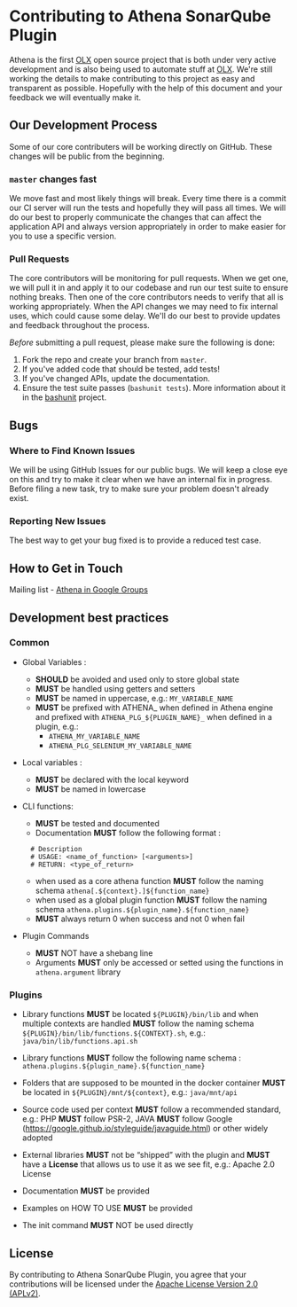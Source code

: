 # Contributing to Athena SonarQube Plugin

Athena is the first [OLX](http://www.olx.com/) open source project that is both under very active development and is also being used to automate stuff at [OLX](http://www.olx.com/). We're still working the details to make contributing to this project as easy and transparent as possible. Hopefully with the help of this document and your feedback we will eventually make it.

## Our Development Process

Some of our core contributers will be working directly on GitHub. These changes will be public from the beginning.

### `master` changes fast

We move fast and most likely things will break. Every time there is a commit our CI server will run the tests and hopefully they will pass all times. We will do our best to properly communicate the changes that can affect the application API and always version appropriately in order to make easier for you to use a specific version.

### Pull Requests

The core contributors will be monitoring for pull requests. When we get one, we will pull it in and apply it to our codebase and run our test suite to ensure nothing breaks. Then one of the core contributors needs to verify that all is working appropriately. When the API changes we may need to fix internal uses, which could cause some delay. We'll do our best to provide updates and feedback throughout the process.

*Before* submitting a pull request, please make sure the following is done:

1. Fork the repo and create your branch from `master`.
2. If you've added code that should be tested, add tests!
3. If you've changed APIs, update the documentation.
4. Ensure the test suite passes (`bashunit tests`). More information about it in the [bashunit](https://github.com/athena-oss/bashunit) project.


## Bugs

### Where to Find Known Issues

We will be using GitHub Issues for our public bugs. We will keep a close eye on this and try to make it clear when we have an internal fix in progress. Before filing a new task, try to make sure your problem doesn't already exist.

### Reporting New Issues

The best way to get your bug fixed is to provide a reduced test case.

## How to Get in Touch

Mailing list - [Athena in Google Groups](https://groups.google.com/a/olx.com/d/forum/athena)

## Development best practices

### Common

* Global Variables :
	- **SHOULD** be avoided and used only to store global state
	- **MUST** be handled using getters and setters
	- **MUST** be named in uppercase, e.g.: ```MY_VARIABLE_NAME```
	- **MUST** be prefixed with ATHENA_ when defined in Athena engine and prefixed with ```ATHENA_PLG_${PLUGIN_NAME}_``` when defined in a plugin, e.g.:
		- ```ATHENA_MY_VARIABLE_NAME```
		- ```ATHENA_PLG_SELENIUM_MY_VARIABLE_NAME```

* Local variables :
	- **MUST** be declared with the local keyword
	- **MUST** be named in lowercase


* CLI functions:
	* **MUST** be tested  and documented
	* Documentation **MUST** follow the following format :
  ```
	# Description
	# USAGE: <name_of_function> [<arguments>]
	# RETURN: <type_of_return>
  ```
	* when used as a core athena function **MUST** follow the naming schema ```athena[.${context}.]${function_name}```
	* when used as a global plugin function **MUST** follow the naming schema ```athena.plugins.${plugin_name}.${function_name}```
	* **MUST** always return 0 when success and not 0 when fail


* Plugin Commands

  * **MUST** NOT have a shebang line
  * Arguments **MUST** only be accessed or setted using the functions in ```athena.argument``` library



### Plugins

  * Library functions **MUST** be located ```${PLUGIN}/bin/lib``` and when multiple contexts are handled **MUST** follow the naming schema ```${PLUGIN}/bin/lib/functions.${CONTEXT}.sh```, e.g.: ```java/bin/lib/functions.api.sh```

  * Library functions **MUST** follow the following name schema : ```athena.plugins.${plugin_name}.${function_name}```


  * Folders that are supposed to be mounted in the docker container **MUST** be located in ```${PLUGIN}/mnt/${context}```, e.g.: ```java/mnt/api```

  * Source code used per context **MUST** follow a recommended standard, e.g.: PHP **MUST** follow PSR-2, JAVA **MUST** follow Google (https://google.github.io/styleguide/javaguide.html) or other widely adopted

  * External libraries **MUST** not be “shipped” with the plugin and **MUST** have a **License** that allows us to use it as we see fit, e.g.: Apache 2.0 License

  * Documentation **MUST** be provided

  * Examples on HOW TO USE **MUST** be provided

  * The init command **MUST** NOT be used directly


## License

By contributing to Athena SonarQube Plugin, you agree that your contributions will be licensed under the [Apache License Version 2.0 (APLv2)](LICENSE).
